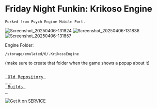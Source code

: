# Friday Night Funkin: Krikoso Engine

``Forked from Psych Engine Mobile Port.``

![Screenshot_20250406-131824](https://github.com/user-attachments/assets/ae67131d-e666-413e-9338-b8769a30c799)
![Screenshot_20250406-131838](https://github.com/user-attachments/assets/2cbc799b-ed5e-43a7-8d45-68b7b016941f)
![Screenshot_20250406-131857](https://github.com/user-attachments/assets/29f7055c-0c18-421a-b71b-f94e4ea83e00)

Engine Folder:
```
/storage/emulated/0/.KrikosoEngine
```
(make sure to create that folder when the game shows a popup about it)


[<kbd> <br> Old Repository <br> </kbd>](https://github.com/HogMedioScorched/FNF-PsychEngine-Mobile-HogsTake/) [<kbd> <br> Builds <br> </kbd>](https://github.com/HogMedioScorched/FNF-KrikosoEngine/actions/workflows/main.yml)

[![Get it on SERVICE](https://gist.githubusercontent.com/cxmeel/0dbc95191f239b631c3874f4ccf114e2/raw/discord.svg)]()
